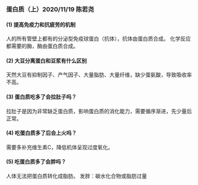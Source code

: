 ### 蛋白质（上）2020/11/19 陈若尧 

#### (1) 提高免疫力和抗疲劳的机制
人的所有管壁上都有的分泌型免疫球蛋白（抗体），抗体由蛋白质合成。
化学反应都需要的酶，酶由蛋白质合成。

#### (2) 大豆分离蛋白和豆浆有什么区别
天然大豆有抑制因子、产气因子、大量脂肪、大量纤维，缺少蛋氨酸，导致吸收率不高。

#### (3) 蛋白质吃多了会拉肚子吗？
拉肚子是因为非常缺乏蛋白质，影响蛋白质的消化能力，需要循序渐进，先少量后正常。

#### (4) 吃蛋白质多了后会上火吗？
需要多补充维生素C，降低机体呈现过度氧化。

#### (5) 吃蛋白质多了会胖吗？
人体无法把蛋白质转化成脂肪。
发胖：碳水化合物或脂肪过量
